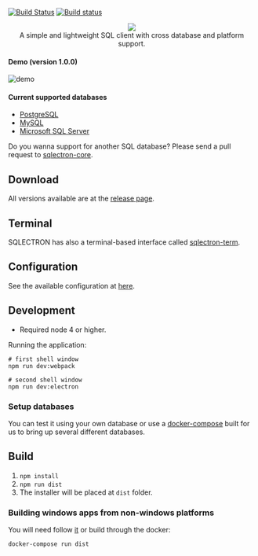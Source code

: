 [![Build Status](https://travis-ci.org/sqlectron/sqlectron-gui.svg?branch=master)](https://travis-ci.org/sqlectron/sqlectron-gui)
[![Build status](https://ci.appveyor.com/api/projects/status/ajxvrvwqyrc8yr23/branch/master?svg=true)](https://ci.appveyor.com/project/maxcnunes/sqlectron-gui/branch/master)

<p align="center">
  <img src="https://sqlectron.github.io/logos/logo-512.png">
  <br />
  A simple and lightweight SQL client with cross database and platform support.
</p>

#### Demo (version 1.0.0)
![demo](https://sqlectron.github.io/demos/sqlectron-demo-gui-v1.0.0.gif)

#### Current supported databases
* [PostgreSQL](http://www.postgresql.org/)
* [MySQL](https://www.mysql.com/)
* [Microsoft SQL Server](http://www.microsoft.com/en-us/server-cloud/products/sql-server/)

Do you wanna support for another SQL database? Please send a pull request to [sqlectron-core](https://github.com/sqlectron/sqlectron-core).

## Download

All versions available are at the [release page](https://github.com/sqlectron/sqlectron-gui/releases).

## Terminal

SQLECTRON has also a terminal-based interface called [sqlectron-term](https://github.com/sqlectron/sqlectron-term).

## Configuration

See the available configuration at [here](https://github.com/sqlectron/sqlectron-core#configuration).

## Development

* Required node 4 or higher.

Running the application:

```shell
# first shell window
npm run dev:webpack

# second shell window
npm run dev:electron
```

### Setup databases

You can test it using your own database or use a [docker-compose](https://github.com/sqlectron/sqlectron-databases) built for us to bring up several different databases.


## Build

1. `npm install`
1. `npm run dist`
1. The installer will be placed at `dist` folder.

### Building windows apps from non-windows platforms

You will need follow [it](https://github.com/maxogden/electron-packager#building-windows-apps-from-non-windows-platforms) or build through the docker:

```shell
docker-compose run dist
```
